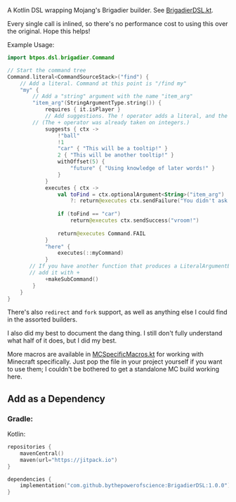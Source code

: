 
A Kotlin DSL wrapping Mojang's Brigadier builder.  See [BrigadierDSL.kt](src/main/kotlin/BrigadierDSL.kt).

Every single call is inlined, so there's no performance cost to using this over the original.  Hope this helps!

Example Usage:
```kotlin
import btpos.dsl.brigadier.Command

// Start the command tree
Command.literal<CommandSourceStack>("find") {
    // Add a literal. Command at this point is "/find my"
    "my" {
        // Add a "string" argument with the name "item_arg"
        "item_arg"(StringArgumentType.string()) {
            requires { it.isPlayer }
            // Add suggestions. The ! operator adds a literal, and the invoke adds a literal with a tooltip.
	    // (The + operator was already taken on integers.)
            suggests { ctx ->
                !"ball"
                !1
                "car" { "This will be a tooltip!" }
                2 { "This will be another tooltip!" }
                withOffset(5) {
                    "future" { "Using knowledge of later words!" }
                }
            }
            executes { ctx ->
                val toFind = ctx.optionalArgument<String>("item_arg")
                    ?: return@executes ctx.sendFailure("You didn't ask for an item!")
                
                if (toFind == "car")
                    return@executes ctx.sendSuccess("vroom!")
                
                return@executes Command.FAIL
            }
            "here" {
                executes(::myCommand)
            }
	   // If you have another function that produces a LiteralArgumentBuilder or a previously-compiled CommandNode, 
	   // add it with +
            +makeSubCommand()
        }
    }
}
 ```

There's also `redirect` and `fork` support, as well as anything else I could find in the assorted builders.

I also did my best to document the dang thing.  I still don't fully understand what half of it does, but I did my best.

More macros are available in [MCSpecificMacros.kt](MCSpecificMacros.kt) for working with Minecraft specifically.  Just pop the file in your project yourself if you want to use them; I couldn't be bothered to get a standalone MC build working here.

## Add as a Dependency

### Gradle:

Kotlin:
```kotlin
repositories {
    mavenCentral()
    maven(url="https://jitpack.io")
}

dependencies {
    implementation("com.github.bythepowerofscience:BrigadierDSL:1.0.0")
}
```
